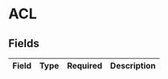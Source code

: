 # ACL


## Fields

| Field       | Type        | Required    | Description |
| ----------- | ----------- | ----------- | ----------- |